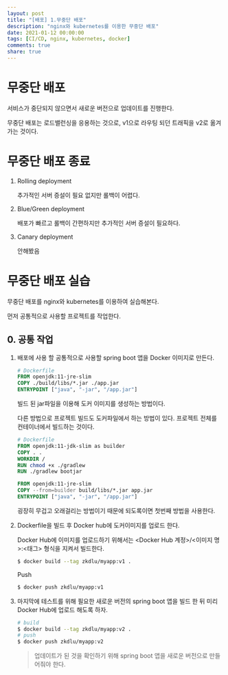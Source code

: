 ```yaml
---
layout: post
title: "[배포] 1.무중단 배포"
description: "nginx와 kubernetes를 이용한 무중단 배포"
date: 2021-01-12 00:00:00
tags: [CI/CD, nginx, kubernetes, docker]
comments: true
share: true
---
```




# 무중단 배포

서비스가 중단되지 않으면서 새로운 버전으로 업데이트를 진행한다.

무중단 배포는 로드밸런싱을 응용하는 것으로, v1으로 라우팅 되던 트래픽을 v2로 옮겨가는 것이다.



# 무중단 배포 종료

1. Rolling deployment

   추가적인 서버 증설이 필요 없지만 롤백이 어렵다.

2. Blue/Green deployment

   배포가 빠르고 롤백이 간편하지만 추가적인 서버 증설이 필요하다.

3. Canary deployment

   안해봤음



# 무중단 배포 실습

무중단 배포를 nginx와 kubernetes를 이용하여 실습해본다.

먼저 공통적으로 사용할 프로젝트를 작업한다.

## 0. 공통 작업

1. 배포에 사용 할 공통적으로 사용할 spring boot 앱을 Docker 이미지로 만든다.

    ```dockerfile
    # Dockerfile
    FROM openjdk:11-jre-slim
    COPY ./build/libs/*.jar ./app.jar
    ENTRYPOINT ["java", "-jar", "/app.jar"]
    ```

    빌드 된 jar파일을 이용해 도커 이미지를 생성하는 방법이다.

    다른 방법으로 프로젝트 빌드도 도커파일에서 하는 방법이 있다. 프로젝트 전체를 컨테이너에서 빌드하는 것이다.

    ```dockerfile
    # Dockerfile
    FROM openjdk:11-jdk-slim as builder
    COPY . .
    WORKDIR /
    RUN chmod +x ./gradlew
    RUN ./gradlew bootjar

    FROM openjdk:11-jre-slim
    COPY --from=builder build/libs/*.jar app.jar
    ENTRYPOINT ["java", "-jar", "/app.jar"]
    ```

    굉장히 무겁고 오래걸리는 방법이기 때문에 되도록이면 첫번째 방법을 사용한다.



2. Dockerfile을 빌드 후 Docker hub에 도커이미지를 업로드 한다.

   Docker Hub에 이미지를 업로드하기 위해서는 <Docker Hub 계정>/<이미지 명>:<태그> 형식을 지켜서 빌드한다.

   ```bash
   $ docker build --tag zkdlu/myapp:v1 .
   ```

   Push

   ```bash
   $ docker push zkdlu/myapp:v1
   ```



3. 마지막에 테스트를 위해 필요한 새로운 버전의 spring boot 앱을 빌드 한 뒤 미리 Docker Hub에 업로드 해도록 하자.

   ```bash
   # build
   $ docker build --tag zkdlu/myapp:v2 .
   # push
   $ docker push zkdlu/myapp:v2
   ```

   > 업데이트가 된 것을 확인하기 위해 spring boot 앱을 새로운 버전으로 만들어줘야 한다.

